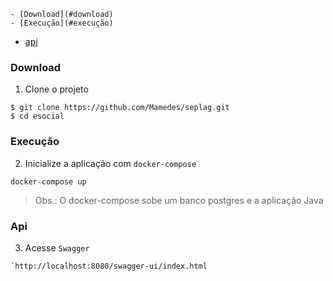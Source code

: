     - [Download](#download)
    - [Execução](#execução)
- [api](#swagger)
### Download

1. Clone o projeto

```shellscript
$ git clone https://github.com/Mamedes/seplag.git
$ cd esocial
```

### Execução

2. Inicialize a aplicação com `docker-compose`

```shellscript
docker-compose up
```
> Obs.: O docker-compose sobe um banco postgres e a aplicação Java
### Api

3. Acesse  `Swagger `

```shellscript
`http://localhost:8080/swagger-ui/index.html
```